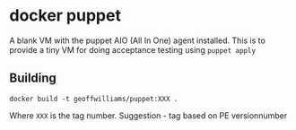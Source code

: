 # docker puppet
A blank VM with the puppet AIO (All In One) agent installed.  This is to provide a tiny VM for doing acceptance testing using `puppet apply`

## Building
```shell
docker build -t geoffwilliams/puppet:XXX .
```
Where `XXX` is the tag number.  Suggestion - tag based on PE versionnumber

